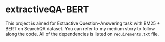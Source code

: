 # extractiveQA-BERT

This project is aimed for Extractive Question-Answering task with BM25 + BERT on SearchQA dataset. You can refer to my medium story to follow along the code. 
All of the dependencies is listed on `requirements.txt` file.
